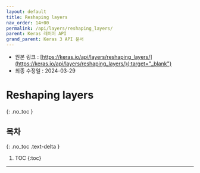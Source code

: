 ```yaml
---
layout: default
title: Reshaping layers
nav_order: 14+00
permalink: /api/layers/reshaping_layers/
parent: Keras 레이어 API
grand_parent: Keras 3 API 문서
---
```


* 원본 링크 : [https://keras.io/api/layers/reshaping_layers/](https://keras.io/api/layers/reshaping_layers/){:target="_blank"}
* 최종 수정일 : 2024-03-29

# Reshaping layers
{: .no_toc }

## 목차
{: .no_toc .text-delta }

1. TOC
{:toc}

---
